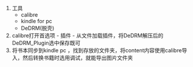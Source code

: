 1. 工具
   - calibre
   - kindle for pc
   - DeDRM(脱壳)
2. calibre打开首选项 - 插件 - 从文件加载插件，将DeDRM解压后的DeDRM_Plugin选中保存既可
3. 将书本同步到kindle pc ，找到存放的文件夹，将content内容使用calibre导入，然后转换书籍时选用调试，就能导出图片文件夹